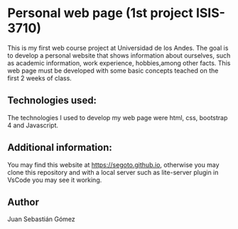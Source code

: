 # Personal web page (1st project ISIS-3710)
This is my first web course project at Universidad de los Andes. The goal is to develop a personal website that shows information about ourselves, 
such as academic information, work experience, hobbies,among other facts. This web page must be developed with some basic concepts teached on the first
2 weeks of class.

## Technologies used:
The technologies I used to develop my web page were html, css, bootstrap 4 and Javascript. 

## Additional information:
You may find this website at https://segoto.github.io, otherwise you may clone this repository and with a local server such as lite-server plugin in VsCode
you may see it working.

## Author

Juan Sebastián Gómez

